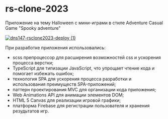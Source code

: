 # rs-clone-2023

Приложение на тему Halloween с мини-играми в стиле Adventure Casual Game "Spooky adventure"

[![dns147-rsclone2023-deploy (1)](https://user-images.githubusercontent.com/74856237/221422823-862aa037-5077-4db6-a6b4-e4f42a84817a.png)
](https://dns147-rsclone2023-spooky-adventure.netlify.app/)

При разработке приложения использовались:

- scss препроцессор для расширения возможностей css и ускорения процесса верстки;
- TypeScript для типизации JavaScript, что упрощает чтение кода и помогает избежать ошибок;
- технология SPA для ускорения процесса разработки и использования преимуществ SPA-приложений;
- паттерн проектирования MVC для организации кода приложения;
- Web Animations API для анимации элементов DOM;
- HTML 5 Canvas для реализации игровой графики;
- платформа Firebase для регистрации пользователя и хранения резудьтатов игр.

